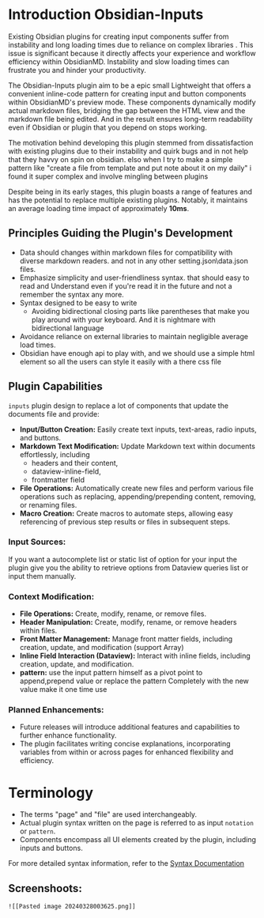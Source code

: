 # Introduction Obsidian-Inputs

Existing Obsidian plugins for creating input components suffer from instability and long loading times due to reliance on complex libraries .
This issue is significant because it directly affects your experience and workflow efficiency within ObsidianMD. Instability and slow loading times can frustrate you and hinder your productivity.

The Obsidian-Inputs plugin aim to be a epic small Lightweight that offers a convenient inline-code pattern for creating input and button components within ObsidianMD's preview mode. These components dynamically modify actual markdown files, bridging the gap between the HTML view and the markdown file being edited. And in the result ensures long-term readability even if Obsidian or plugin that you depend on stops working.

The motivation behind developing this plugin stemmed from dissatisfaction with existing plugins due to their instability and quirk bugs and in not help that they havvy on spin on obsidian. elso when I try to make a simple pattern like "create a file from template and put note about it on my daily" i found it super complex and involve mingling between plugins

Despite being in its early stages, this plugin boasts a range of features and has the potential to replace multiple existing plugins. Notably, it maintains an average loading time impact of approximately **10ms**.

## Principles Guiding the Plugin's Development

- Data should changes within markdown files for compatibility with diverse markdown readers. and not in any other setting.json\data.json files.
- Emphasize simplicity and user-friendliness syntax. that should easy to read and Understand even if you're read it in the future and not a remember the syntax any more. 
- Syntax designed to be easy to write 
  - Avoiding bidirectional closing parts like parentheses that make you play around with your keyboard. And it is nightmare with bidirectional language 
- Avoidance reliance on external libraries to maintain negligible average load times.
- Obsidian have enough api to play with, and we should use a simple html element so all the users can style it easily with a there css file 

## Plugin Capabilities
`inputs` plugin design to replace a lot of components that update the documents file and provide:
- **Input/Button Creation:** Easily create text inputs, text-areas, radio inputs, and buttons.
- **Markdown Text Modification:** Update Markdown text within documents effortlessly, including
  - headers and their content, 
  - dataview-inline-field,
  - frontmatter field
- **File Operations:** Automatically create new files and perform various file operations such as replacing, appending/prepending content, removing, or renaming files.
- **Macro Creation:** Create macros to automate steps, allowing easy referencing of previous step results or files in subsequent steps.

### Input Sources:
If you want a autocomplete list or static list of option for your input the plugin give you the ability to 
retrieve options from Dataview queries list or input them manually.

### Context Modification:
- **File Operations:** Create, modify, rename, or remove files.
- **Header Manipulation:** Create, modify, rename, or remove headers within files.
- **Front Matter Management:** Manage front matter fields, including creation, update, and modification (support Array)
- **Inline Field Interaction (Dataview):** Interact with inline fields, including creation, update, and modification.
- **pattern:** use the input pattern himself as a pivot point to append,prepend value or replace the pattern Completely with the new value make it one time use 


### Planned Enhancements:
- Future releases will introduce additional features and capabilities to further enhance functionality.
- The plugin facilitates writing concise explanations, incorporating variables from within or across pages for enhanced flexibility and efficiency.



# Terminology
- The terms "page" and "file" are used interchangeably.
- Actual plugin syntax written on the page is referred to as input `notation` or `pattern`.
- Components encompass all UI elements created by the plugin, including inputs and buttons.


For more detailed syntax information, refer to the [Syntax Documentation](https://chat.openai.com/c/bf891b2f-d195-4145-a9de-d44455b0bddd#)

## Screenshoots:
	![[Pasted image 20240328003625.png]]

